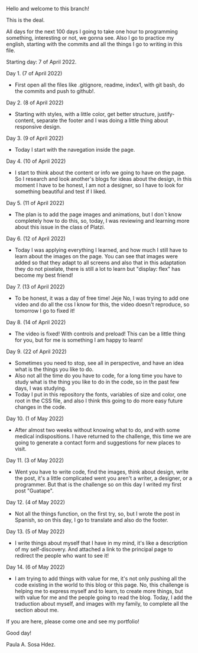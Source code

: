 Hello and welcome to this branch!

This is the deal.

All days for the next 100 days I going to take one hour to programming something, interesting or not, we gonna see.
Also I go to practice my english, starting with the commits and all the things I go to writing in this file.

Starting day: 7 of April 2022.

Day 1. (7 of April 2022)
- First open all the files like .gitignore, readme, index1, with git bash, do the commits and push to github!.

Day 2. (8 of April 2022)
- Starting with styles, with a little color, get better structure, justify-content, separate the footer and I was doing a little thing about responsive design.

Day 3. (9 of April 2022)
- Today I start with the navegation inside the page.

Day 4. (10 of April 2022)
- I start to think about the content or info we going to have on the page. So I research and look another's blogs for ideas about the design, in this moment I have to be honest, I am not a designer, so I have to look for something beautiful and test if I liked.

Day 5. (11 of April 2022)
- The plan is to add the page images and animations, but I don´t know completely how to do this, so, today, I was reviewing and learning more about this issue in the class of Platzi.

Day 6. (12 of April 2022)
- Today I was applying everything I learned, and how much I still have to learn about the images on the page. You can see that images were added so that they adapt to all screens and also that in this adaptation they do not pixelate, there is still a lot to learn but "display: flex" has become my best friend!

Day 7. (13 of April 2022)
- To be honest, it was a day of free time!
    Jeje No, I was trying to add one video and do all the css I know for this, the video doesn't reproduce, so tomorrow I go to fixed it!

Day 8. (14 of April 2022)
- The video is fixed! With controls and preload! This can be a little thing for you, but for me is something I am happy to learn!

Day 9. (22 of April 2022)
- Sometimes you need to stop, see all in perspective, and have an idea what is the things you like to do. 
- Also not all the time do you have to code, for a long time you have to study what is the thing you like to do in the code, so in the past few days, I was studying.
- Today I put in this repository the fonts, variables of size and color, one root in the CSS file, and also I think this going to do more easy future changes in the code.

Day 10. (1 of May 2022)
- After almost two weeks without knowing what to do, and with some medical indispositions. I have returned to the challenge, this time we are going to generate a contact form and suggestions for new places to visit.

Day 11. (3 of May 2022)
- Went you have to write code, find the images, think about design, write the post, it's a little complicated went you aren't a writer, a designer, or a programmer. But that is the challenge so on this day I writed my first post "Guatape".

Day 12. (4 of May 2022)
- Not all the things function, on the first try, so, but I wrote the post in Spanish, so on this day, I go to translate and also do the footer.

Day 13. (5 of May 2022)
- I write things about myself that I have in my mind, it's like a description of my self-discovery. And attached a link to the principal page to redirect the people who want to see it!

Day 14. (6 of May 2022)
- I am trying to add things with value for me, it's not only pushing all the code existing in the world to this blog or this page.
No, this challenge is helping me to express myself and to learn, to create more things, but with value for me and the people going to read the blog.
Today, I add the traduction about myself, and images with my family, to complete all the section about me.

If you are here, please come one and see my portfolio!

Good day!

Paula A. Sosa Hdez.

